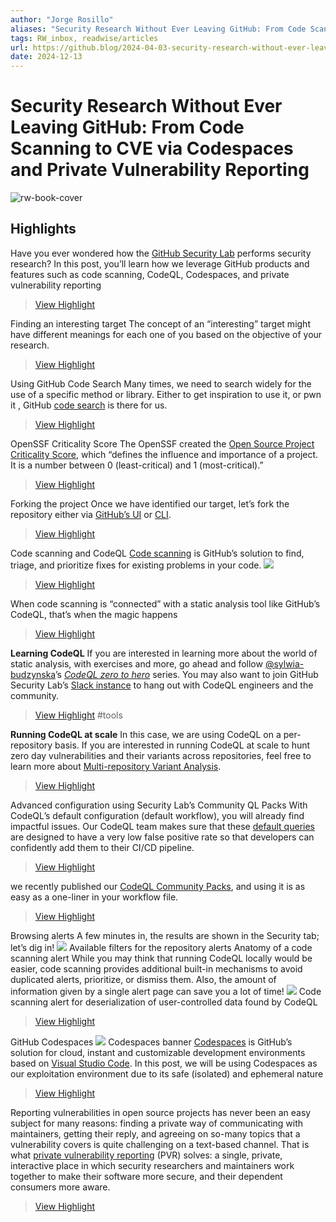 ```yaml
---
author: "Jorge Rosillo"
aliases: "Security Research Without Ever Leaving GitHub: From Code Scanning to CVE via Codespaces and Private Vulnerability Reporting"
tags: RW_inbox, readwise/articles
url: https://github.blog/2024-04-03-security-research-without-ever-leaving-github-from-code-scanning-to-cve-via-codespaces-and-private-vulnerability-reporting/
date: 2024-12-13
---
```

# Security Research Without Ever Leaving GitHub: From Code Scanning to CVE via Codespaces and Private Vulnerability Reporting

![rw-book-cover](https://github.blog/wp-content/uploads/2023/10/Security-DarkMode-4.png)

## Highlights


Have you ever wondered how the [GitHub Security Lab](https://securitylab.github.com/) performs security research? In this post, you’ll learn how we leverage GitHub products and features such as code scanning, CodeQL, Codespaces, and private vulnerability reporting
> [View Highlight](https://read.readwise.io/read/01jeecnwbd0npkzrdh6mt3qscp)



Finding an interesting target
 The concept of an “interesting” target might have different meanings for each one of you based on the objective of your research.
> [View Highlight](https://read.readwise.io/read/01jeecrdffbht8z4f4asyra8jh)



Using GitHub Code Search
 Many times, we need to search widely for the use of a specific method or library. Either to get inspiration to use it, or pwn it , GitHub [code search](https://github.com/features/code-search) is there for us.
> [View Highlight](https://read.readwise.io/read/01jeecsakm095vc0vq1x7hda4m)



OpenSSF Criticality Score
 The OpenSSF created the [Open Source Project Criticality Score](https://opensource.googleblog.com/2020/12/finding-critical-open-source-projects.html), which “defines the influence and importance of a project. It is a number between 0 (least-critical) and 1 (most-critical).”
> [View Highlight](https://read.readwise.io/read/01jeecvfk8sby91m5skqrwedh2)



Forking the project
 Once we have identified our target, let’s fork the repository either via [GitHub’s UI](https://github.com/blakeblackshear/frigate/fork) or [CLI](https://cli.github.com/manual/gh_repo_fork).
> [View Highlight](https://read.readwise.io/read/01jeed1469rrv945z513nwqqer)



Code scanning and CodeQL
 [Code scanning](https://docs.github.com/code-security/code-scanning/introduction-to-code-scanning/about-code-scanning) is GitHub’s solution to find, triage, and prioritize fixes for existing problems in your code.
 ![](https://github.blog/wp-content/uploads/2024/04/frigate-code-scanning.png?w=1600)
> [View Highlight](https://read.readwise.io/read/01jeed1fb3t4tfxc1w31856ryh)



When code scanning is “connected” with a static analysis tool like GitHub’s CodeQL, that’s when the magic happens
> [View Highlight](https://read.readwise.io/read/01jeed5f4b1v063c5109gbjmdz)



**Learning CodeQL** 
 If you are interested in learning more about the world of static analysis, with exercises and more, go ahead and follow [@sylwia-budzynska](https://github.com/sylwia-budzynska)’s *[CodeQL zero to hero](https://github.blog/2023-03-31-codeql-zero-to-hero-part-1-the-fundamentals-of-static-analysis-for-vulnerability-research/)* series. You may also want to join GitHub Security Lab’s [Slack instance](http://gh.io/securitylabslack) to hang out with CodeQL engineers and the community.
> [View Highlight](https://read.readwise.io/read/01jeed3cvhp2dax6vdk480fqcq)
> #tools


**Running CodeQL at scale** 
 In this case, we are using CodeQL on a per-repository basis. If you are interested in running CodeQL at scale to hunt zero day vulnerabilities and their variants across repositories, feel free to learn more about [Multi-repository Variant Analysis](https://codeql.github.com/docs/codeql-for-visual-studio-code/running-codeql-queries-at-scale-with-mrva/).
> [View Highlight](https://read.readwise.io/read/01jeed6g12v36payv38wjc6set)



Advanced configuration using Security Lab’s Community QL Packs
 With CodeQL’s default configuration (default workflow), you will already find impactful issues. Our CodeQL team makes sure that these [default queries](https://github.com/github/codeql) are designed to have a very low false positive rate so that developers can confidently add them to their CI/CD pipeline.
> [View Highlight](https://read.readwise.io/read/01jeeda80nd3z6xtp19w62gfcc)



we recently published our [CodeQL Community Packs](https://github.com/GitHubSecurityLab/CodeQL-Community-Packs), and using it is as easy as a one-liner in your workflow file.
> [View Highlight](https://read.readwise.io/read/01jeedb0x9nvn02zq264kebe9y)



Browsing alerts
 A few minutes in, the results are shown in the Security tab; let’s dig in!
 ![](https://github.blog/wp-content/uploads/2024/04/available-filters.png?w=1021&resize=1021%2C182)
 Available filters for the repository alerts
 Anatomy of a code scanning alert
 While you may think that running CodeQL locally would be easier, code scanning provides additional built-in mechanisms to avoid duplicated alerts, prioritize, or dismiss them. Also, the amount of information given by a single alert page can save you a lot of time!
 ![](https://github.blog/wp-content/uploads/2024/04/deserialization-alert.png?w=1600)
 Code scanning alert for deserialization of user-controlled data found by CodeQL
> [View Highlight](https://read.readwise.io/read/01jeeddma81egnv38w5298pak8)



GitHub Codespaces
 ![](https://github.blog/wp-content/uploads/2022/06/Codespaces-header.png?w=996&resize=996%2C526)
 Codespaces banner
 [Codespaces](https://github.com/features/codespaces) is GitHub’s solution for cloud, instant and customizable development environments based on [Visual Studio Code](https://code.visualstudio.com/). In this post, we will be using Codespaces as our exploitation environment due to its safe (isolated) and ephemeral nature
> [View Highlight](https://read.readwise.io/read/01jeedfq9mxkvxda0yemkxqrrs)



Reporting vulnerabilities in open source projects has never been an easy subject for many reasons: finding a private way of communicating with maintainers, getting their reply, and agreeing on so-many topics that a vulnerability covers is quite challenging on a text-based channel. That is what [private vulnerability reporting](https://docs.github.com/en/code-security/security-advisories/guidance-on-reporting-and-writing-information-about-vulnerabilities/privately-reporting-a-security-vulnerability) (PVR) solves: a single, private, interactive place in which security researchers and maintainers work together to make their software more secure, and their dependent consumers more aware.
> [View Highlight](https://read.readwise.io/read/01jeedh5bgz5mb1xgr7v61es0s)

